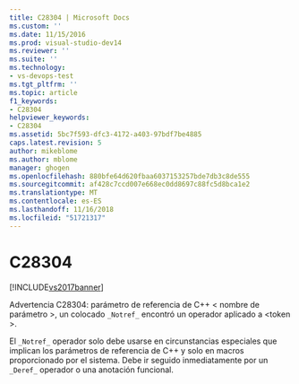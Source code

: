 ```yaml
---
title: C28304 | Microsoft Docs
ms.custom: ''
ms.date: 11/15/2016
ms.prod: visual-studio-dev14
ms.reviewer: ''
ms.suite: ''
ms.technology:
- vs-devops-test
ms.tgt_pltfrm: ''
ms.topic: article
f1_keywords:
- C28304
helpviewer_keywords:
- C28304
ms.assetid: 5bc7f593-dfc3-4172-a403-97bdf7be4885
caps.latest.revision: 5
author: mikeblome
ms.author: mblome
manager: ghogen
ms.openlocfilehash: 880bfe64d620fbaa6037153257bde7db3c8de555
ms.sourcegitcommit: af428c7ccd007e668ec0dd8697c88fc5d8bca1e2
ms.translationtype: MT
ms.contentlocale: es-ES
ms.lasthandoff: 11/16/2018
ms.locfileid: "51721317"
---
```

# <a name="c28304"></a>C28304
[!INCLUDE[vs2017banner](../includes/vs2017banner.md)]

Advertencia C28304: parámetro de referencia de C++ < nombre de parámetro >, un colocado `_Notref_` encontró un operador aplicado a \<token >.  
  
 El `_Notref_` operador solo debe usarse en circunstancias especiales que implican los parámetros de referencia de C++ y solo en macros proporcionado por el sistema. Debe ir seguido inmediatamente por un `_Deref_` operador o una anotación funcional.



